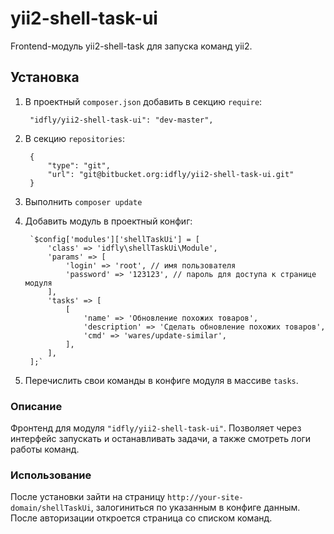 # yii2-shell-task-ui

Frontend-модуль yii2-shell-task для запуска команд yii2.

## Установка

1. В проектный `composer.json` добавить в секцию `require`:

        "idfly/yii2-shell-task-ui": "dev-master",

2. В секцию `repositories`:

        {
            "type": "git",
            "url": "git@bitbucket.org:idfly/yii2-shell-task-ui.git"
        }

3. Выполнить `composer update`

4. Добавить модуль в проектный конфиг:

        `$config['modules']['shellTaskUi'] = [
            'class' => 'idfly\shellTaskUi\Module',
            'params' => [
                'login' => 'root', // имя пользователя
                'password' => '123123', // пароль для доступа к странице модуля
            ],
            'tasks' => [
                [
                    'name' => 'Обновление похожих товаров',
                    'description' => 'Сделать обновление похожих товаров',
                    'cmd' => 'wares/update-similar',
                ],
            ],
        ];`

4. Перечислить свои команды в конфиге модуля в массиве `tasks`.

### Описание

Фронтенд для модуля `"idfly/yii2-shell-task-ui"`. Позволяет через интерфейс
запускать и останавливать задачи, а также смотреть логи работы команд.

### Использование

После установки зайти на страницу `http://your-site-domain/shellTaskUi`,
залогиниться по указанным в конфиге данным. После авторизации откроется
страница со списком команд.
